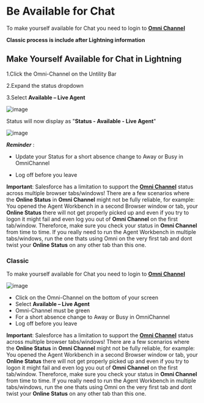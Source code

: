 # Be Available for Chat

To make yourself available for Chat you need to login to <a href="/dba-support/DBA-Education/#/DBA-Education/uis/workbench/omnichannel">**Omni Channel**</a>

**Classic process is include after Lightning information**

## Make Yourself Available for Chat in Lightning

1.Click the Omni-Channel on the Untility Bar 

2.Expand the status dropdown

3.Select **Available – Live Agent** 

![image](https://media.github.ibm.com/user/79767/files/2a797f00-6901-11e9-8e87-44260d35d659)


Status will now display as "**Status - Available - Live Agent**"

![image](https://media.github.ibm.com/user/79767/files/1f731e80-6902-11e9-92d7-65b1f42f99a0)


**_Reminder_** : 

- Update your Status for a short absence change to Away or Busy in OmniChannel

- Log off before you leave

**Important**: Salesforce has a limitation to support the <a href="/dba-support/DBA-Education/#/DBA-Education/uis/workbench/omnichannel">**Omni Channel**</a> status across multiple browser tabs/windows! There are a few scenarios where the **Online Status** in **Omni Channel** might not be fully reliable, for example: You opened the Agent Workbench in a second Browser window or tab, your **Online Status** there will not get properly picked up and even if you try to logon it might fail and even log you out of **Omni Channel** on the first tab/window. Thereforce, make sure you check your status in **Omni Channel** from time to time. If you really need to run the Agent Workbench in multiple tabs/windows, run the one thats using Omni on the very first tab and dont twist your **Online Status** on any other tab than this one.
 
 ### Classic

To make yourself available for Chat you need to login to <a href="/dba-support/DBA-Education/#/DBA-Education/uis/workbench/omnichannel">**Omni Channel**</a>

![image](https://media.github.ibm.com/user/19331/files/f190d430-b4de-11e8-9bda-162326100ee7)

* Click on the Omni-Channel on the bottom of your screen
* Select **Available – Live Agent** 
* Omni-Channel must be green 
* For a short absence change to Away or Busy in OmniChannel
* Log off before you leave

**Important**: Salesforce has a limitation to support the <a href="/dba-support/DBA-Education/#/DBA-Education/uis/workbench/omnichannel">**Omni Channel**</a> status across multiple browser tabs/windows! There are a few scenarios where the **Online Status** in **Omni Channel** might not be fully reliable, for example: You opened the Agent Workbench in a second Browser window or tab, your **Online Status** there will not get properly picked up and even if you try to logon it might fail and even log you out of **Omni Channel** on the first tab/window. Thereforce, make sure you check your status in **Omni Channel** from time to time. If you really need to run the Agent Workbench in multiple tabs/windows, run the one thats using Omni on the very first tab and dont twist your **Online Status** on any other tab than this one.
 
